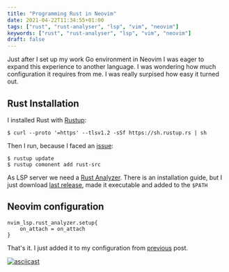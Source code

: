 ```yaml
---
title: "Programming Rust in Neovim"
date: 2021-04-22T11:34:55+01:00
tags: ["rust", "rust-analyser", "lsp", "vim", "neovim"]
keywords: ["rust", "rust-analyser", "lsp", "vim", "neovim"] 
draft: false
---
```


Just after I set up my work Go environment in Neovim I was eager to expand this experience to another language. I was wondering how much configuration it requires from me. I was really surpised how easy it turned out. 

## Rust Installation
I installed Rust with [Rustup](https://rustup.rs):
```
$ curl --proto '=https' --tlsv1.2 -sSf https://sh.rustup.rs | sh
```

Then I run, because I faced an [issue](https://github.com/rust-analyzer/rust-analyzer/issues/4172):
```
$ rustup update
$ rustup comonent add rust-src
```

As LSP server we need a [Rust Analyzer](https://github.com/rust-analyzer/rust-analyzer). There is an installation guide, but I just download [last release](https://github.com/nexmoinc/neru-clients/tree/feat/replace-aws-creds), made it executable and added to the `$PATH`

## Neovim configuration
```
nvim_lsp.rust_analyzer.setup{
    on_attach = on_attach
}
```

That's it. I just added it to my configuration from [previous](https://www.getman.io/posts/programming-go-in-neovim/) post.

[![asciicast](https://asciinema.org/a/409202.svg)](https://asciinema.org/a/409202)
